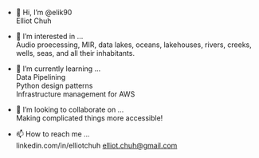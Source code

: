 - 👋 Hi, I’m @elik90<br>
Elliot Chuh

- 👀 I’m interested in ...<br>
Audio proecessing, MIR, data lakes, oceans, lakehouses, rivers, creeks, wells, seas, and all their inhabitants.

- 🌱 I’m currently learning ... <br>
Data Pipelining <br>
Python design patterns <br>
Infrastructure management for AWS<br>

- 💞️ I’m looking to collaborate on ...<br>
Making complicated things more accessible!

- 📫 How to reach me ...<br>
linkedin.com/in/elliotchuh
elliot.chuh@gmail.com

<!---
elik90/elik90 is a ✨ special ✨ repository because its `README.md` (this file) appears on your GitHub profile.
You can click the Preview link to take a look at your changes.
--->
